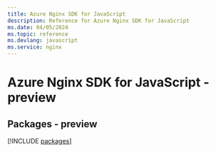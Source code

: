 ```yaml
---
title: Azure Nginx SDK for JavaScript
description: Reference for Azure Nginx SDK for JavaScript
ms.date: 04/05/2024
ms.topic: reference
ms.devlang: javascript
ms.service: nginx
---
```

# Azure Nginx SDK for JavaScript - preview
## Packages - preview
[!INCLUDE [packages](nginx-index.md)]